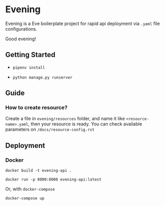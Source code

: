 # Evening

Evening is a Eve boilerplate project for rapid api deployment via `.yaml` file configurations.

Good evening!

## Getting Started

- `pipenv install`

- `python manage.py runserver`

## Guide

### How to create resource?

Create a file in `evening/resources` folder, and name it like `<resource-name>.yaml`, then your resource is ready. You can check available parameters on `/docs/resource-config.rst`

## Deployment

### Docker

`docker build -t evening-api .`

`docker run -p 8000:8000 evening-api:latest`

Or, with `docker-compose`

`docker-compose up`
